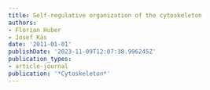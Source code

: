 ```yaml
---
title: Self-regulative organization of the cytoskeleton
authors:
- Florian Huber
- Josef Käs
date: '2011-01-01'
publishDate: '2023-11-09T12:07:38.996245Z'
publication_types:
- article-journal
publication: '*Cytoskeleton*'
---
```

